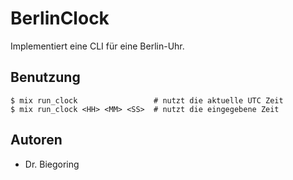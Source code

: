 # BerlinClock

Implementiert eine CLI für eine Berlin-Uhr.

## Benutzung

```shell
$ mix run_clock                 # nutzt die aktuelle UTC Zeit
$ mix run_clock <HH> <MM> <SS>  # nutzt die eingegebene Zeit
```

## Autoren

* Dr. Biegoring
